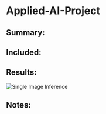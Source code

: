 # Applied-AI-Project

## Summary:

## Included:

## Results:
![Single Image Inference](documentation/images/test1.PNG "Single Image Inference)")

## Notes:
